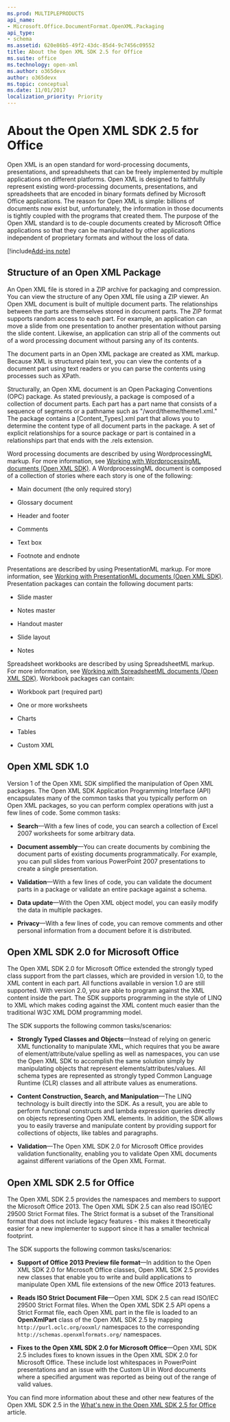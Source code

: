 ```yaml
---
ms.prod: MULTIPLEPRODUCTS
api_name:
- Microsoft.Office.DocumentFormat.OpenXML.Packaging
api_type:
- schema
ms.assetid: 620e86b5-49f2-43dc-85d4-9c7456c09552
title: About the Open XML SDK 2.5 for Office
ms.suite: office
ms.technology: open-xml
ms.author: o365devx
author: o365devx
ms.topic: conceptual
ms.date: 11/01/2017
localization_priority: Priority
---
```


# About the Open XML SDK 2.5 for Office

Open XML is an open standard for word-processing documents, presentations, and spreadsheets that can be freely implemented by multiple applications on different platforms. Open XML is designed to faithfully represent existing word-processing documents, presentations, and spreadsheets that are encoded in binary formats defined by Microsoft Office applications. The reason for Open XML is simple: billions of documents now exist but, unfortunately, the information in those documents is tightly coupled with the programs that created them. The purpose of the Open XML standard is to de-couple documents created by Microsoft Office applications so that they can be manipulated by other applications independent of proprietary formats and without the loss of data.

[!include[Add-ins note](../includes/addinsnote.md)]

## Structure of an Open XML Package

An Open XML file is stored in a ZIP archive for packaging and compression. You can view the structure of any Open XML file using a ZIP viewer. An Open XML document is built of multiple document parts. The relationships between the parts are themselves stored in document parts. The ZIP format supports random access to each part. For example, an application can move a slide from one presentation to another presentation without parsing the slide content. Likewise, an application can strip all of the comments out of a word processing document without parsing any of its contents.

The document parts in an Open XML package are created as XML markup. Because XML is structured plain text, you can view the contents of a document part using text readers or you can parse the contents using processes such as XPath.

Structurally, an Open XML document is an Open Packaging Conventions (OPC) package. As stated previously, a package is composed of a collection of document parts. Each part has a part name that consists of a sequence of segments or a pathname such as "/word/theme/theme1.xml." The package contains a [Content\_Types].xml part that allows you to determine the content type of all document parts in the package. A set of explicit relationships for a source package or part is contained in a relationships part that ends with the .rels extension.

Word processing documents are described by using WordprocessingML markup. For more information, see [Working with WordprocessingML documents (Open XML SDK)](working-with-wordprocessingml-documents.md). A WordprocessingML document is composed of a collection of stories where each story is one of the following:

-   Main document (the only required story)

-   Glossary document

-   Header and footer

-   Comments

-   Text box

-   Footnote and endnote

Presentations are described by using PresentationML markup. For more information, see [Working with PresentationML documents (Open XML SDK)](working-with-presentationml-documents.md). Presentation packages can contain the following document parts:

-   Slide master

-   Notes master

-   Handout master

-   Slide layout

-   Notes

Spreadsheet workbooks are described by using SpreadsheetML markup. For more information, see [Working with SpreadsheetML documents (Open XML SDK)](working-with-spreadsheetml-documents.md). Workbook packages can contain:

-   Workbook part (required part)

-   One or more worksheets

-   Charts

-   Tables

-   Custom XML


## Open XML SDK 1.0

Version 1 of the Open XML SDK simplified the manipulation of Open XML packages. The Open XML SDK Application Programming Interface (API) encapsulates many of the common tasks that you typically perform on Open XML packages, so you can perform complex operations with just a few lines of code. Some common tasks:

-   **Search**—With a few lines of code, you can search a collection of Excel 2007 worksheets for some arbitrary data.

-   **Document assembly**—You can create documents by combining the document parts of existing documents programmatically. For example, you can pull slides from various PowerPoint 2007 presentations to create a single presentation.

-   **Validation**—With a few lines of code, you can validate the document parts in a package or validate an entire package against a schema.

-   **Data update**—With the Open XML object model, you can easily modify the data in multiple packages.

-   **Privacy**—With a few lines of code, you can remove comments and other personal information from a document before it is distributed.


## Open XML SDK 2.0 for Microsoft Office

The Open XML SDK 2.0 for Microsoft Office extended the strongly typed class support from the part classes, which are provided in version 1.0, to the XML content in each part. All functions available in version 1.0 are still supported. With version 2.0, you are able to program against the XML content inside the part. The SDK supports programming in the style of LINQ to XML which makes coding against the XML content much easier than the traditional W3C XML DOM programming model.

The SDK supports the following common tasks/scenarios:

-   **Strongly Typed Classes and Objects**—Instead of relying on generic XML functionality to manipulate XML, which requires that you be aware of element/attribute/value spelling as well as namespaces, you can use the Open XML SDK to accomplish the same solution simply by manipulating objects that represent elements/attributes/values. All schema types are represented as strongly typed Common Language Runtime (CLR) classes and all attribute values as enumerations.

-   **Content Construction, Search, and Manipulation**—The LINQ technology is built directly into the SDK. As a result, you are able to perform functional constructs and lambda expression queries directly on objects representing Open XML elements. In addition, the SDK allows you to easily traverse and manipulate content by providing support for collections of objects, like tables and paragraphs.

-   **Validation**—The Open XML SDK 2.0 for Microsoft Office provides validation functionality, enabling you to validate Open XML documents against different variations of the Open XML Format.


## Open XML SDK 2.5 for Office

The Open XML SDK 2.5 provides the namespaces and members to support the Microsoft Office 2013. The Open XML SDK 2.5 can also read ISO/IEC 29500 Strict Format files. The Strict format is a subset of the Transitional format that does not include legacy features - this makes it theoretically easier for a new implementer to support since it has a smaller technical footprint.

The SDK supports the following common tasks/scenarios:

-   **Support of Office 2013 Preview file format**—In addition to the Open XML SDK 2.0 for Microsoft Office classes, Open XML SDK 2.5 provides new classes that enable you to write and build applications to manipulate Open XML file extensions of the new Office 2013 features.

-   **Reads ISO Strict Document File**—Open XML SDK 2.5 can read ISO/IEC 29500 Strict Format files. When the Open XML SDK 2.5 API opens a Strict Format file, each Open XML part in the file is loaded to an **OpenXmlPart**  class of the Open XML SDK 2.5 by mapping `http://purl.oclc.org/ooxml/` namespaces to the corresponding `http://schemas.openxmlformats.org/` namespaces.

-   **Fixes to the Open XML SDK 2.0 for Microsoft Office**—Open XML SDK 2.5 includes fixes to known issues in the Open XML SDK 2.0 for Microsoft Office. These include lost whitespaces in PowerPoint presentations and an issue with the Custom UI in Word documents where a specified argument was reported as being out of the range of valid values.

You can find more information about these and other new features of the Open XML SDK 2.5 in the [What's new in the Open XML SDK 2.5 for Office](what-s-new-in-the-open-xml-sdk.md) article.

